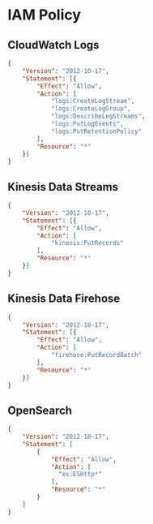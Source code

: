 # IAM Policy
## CloudWatch Logs
``` json
{
	"Version": "2012-10-17",
	"Statement": [{
		"Effect": "Allow",
		"Action": [
			"logs:CreateLogStream",
			"logs:CreateLogGroup",
			"logs:DescribeLogStreams",
			"logs:PutLogEvents",
            "logs:PutRetentionPolicy"
		],
		"Resource": "*"
	}]
}
```
## Kinesis Data Streams
``` json
{
	"Version": "2012-10-17",
	"Statement": [{
		"Effect": "Allow",
		"Action": [
			"kinesis:PutRecords"
		],
		"Resource": "*"
	}]
}
```
## Kinesis Data Firehose
``` json
{
	"Version": "2012-10-17",
	"Statement": [{
		"Effect": "Allow",
		"Action": [
			"firehose:PutRecordBatch"
		],
		"Resource": "*"
	}]
}
```
## OpenSearch
``` json
{
	"Version": "2012-10-17",
	"Statement": [
		{
			"Effect": "Allow",
			"Action": [
			  "es:ESHttp*"
			],
			"Resource": "*"
		}
	]
}
```